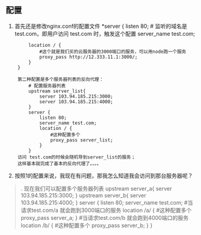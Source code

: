 ## 配置

1. 首先还是修改nginx.conf的配置文件
        *server {
            listen 80;
            # 监听的域名是 test.com，即用户访问 test.com 时，触发这个配置
            server_name test.com;

            location / {
                #这个就是我们买的云服务器的3000端口的服务，可以用node跑一个服务
                proxy_pass http://12.333.11.1:3000/;
            }
        }

        第二种配置是多个服务器列表的反向代理：
            # 配置服务器列表
            upstream server_list{
                server 103.94.185.215:3000;
                server 103.94.185.215:4000;
            }
            server {
                listen 80;
                server_name test.com;
                location / {
                    #这种配置多个
                    proxy_pass server_list;
                }
            }
        访问 test.com的时候会随机导到server_list的服务；
        这样基本就完成了基本的反向代理了。。。。

2. 按照1的配置来说，我现在有问题，那我怎么知道我会访问到那台服务器呢？
> . 现在我们可以配置多个服务器列表
            upstream server_a{
                server 103.94.185.215:3000;
            }
             upstream server_b{
                server 103.94.185.215:4000;
            }
            server {
                listen 80;
                server_name test.com;
                #当请求test.com/a 就会跑到3000端口的服务
                location /a/ {
                    #这种配置多个
                    proxy_pass server_a;
                }
                #当请求test.com/b 就会跑到4000端口的服务
                location /b/ {
                    #这种配置多个
                    proxy_pass server_b;
                }
            }
